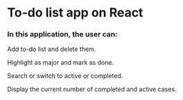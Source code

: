 # To-do list app on React

### In this application, the user can:

Add to-do list and delete them.

Highlight as major and mark as done.

Search or switch to active or completed.

Display the current number of completed and active cases.